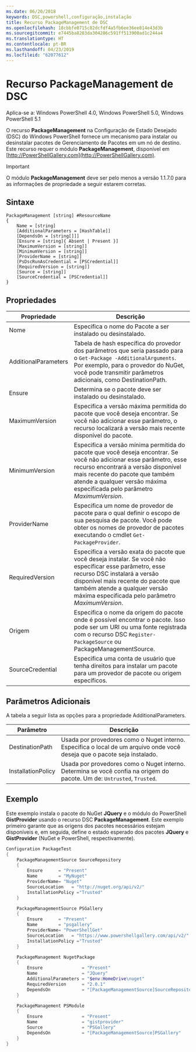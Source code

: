 ```yaml
---
ms.date: 06/20/2018
keywords: DSC,powershell,configuração,instalação
title: Recurso PackageManagement de DSC
ms.openlocfilehash: 18cbbfe0715c82dcfdf4a5fb6ee36ee814e43d3b
ms.sourcegitcommit: e7445ba8203da304286c591ff513900ad1c244a4
ms.translationtype: HT
ms.contentlocale: pt-BR
ms.lasthandoff: 04/23/2019
ms.locfileid: "62077612"
---
```

# <a name="dsc-packagemanagement-resource"></a>Recurso PackageManagement de DSC

Aplica-se a: Windows PowerShell 4.0, Windows PowerShell 5.0, Windows PowerShell 5.1

O recurso **PackageManagement** na Configuração de Estado Desejado (DSC) do Windows PowerShell fornece um mecanismo para instalar ou desinstalar pacotes de Gerenciamento de Pacotes em um nó de destino. Este recurso requer o módulo **PackageManagement**, disponível em [http://PowerShellGallery.com](http://PowerShellGallery.com).

> [!IMPORTANT]
> O módulo **PackageManagement** deve ser pelo menos a versão 1.1.7.0 para as informações de propriedade a seguir estarem corretas.

## <a name="syntax"></a>Sintaxe

```
PackageManagement [string] #ResourceName
{
    Name = [string]
    [AdditionalParameters = [HashTable]]
    [DependsOn = [string[]]]
    [Ensure = [string]{ Absent | Present }]
    [MaximumVersion = [string]]
    [MinimumVersion = [string]]
    [ProviderName = [string]]
    [PsDscRunAsCredential = [PSCredential]]
    [RequiredVersion = [string]]
    [Source = [string]]
    [SourceCredential = [PSCredential]]
}
```

## <a name="properties"></a>Propriedades

| Propriedade | Descrição |
| --- | --- |
| Nome| Especifica o nome do Pacote a ser instalado ou desinstalado.|
| AdditionalParameters| Tabela de hash específica do provedor dos parâmetros que seria passado para o `Get-Package -AdditionalArguments`. Por exemplo, para o provedor do NuGet, você pode transmitir parâmetros adicionais, como DestinationPath.|
| Ensure| Determina se o pacote deve ser instalado ou desinstalado.|
| MaximumVersion|Especifica a versão máxima permitida do pacote que você deseja encontrar. Se você não adicionar esse parâmetro, o recurso localizará a versão mais recente disponível do pacote.|
| MinimumVersion|Especifica a versão mínima permitida do pacote que você deseja encontrar. Se você não adicionar esse parâmetro, esse recurso encontrará a versão disponível mais recente do pacote que também atende a qualquer versão máxima especificada pelo parâmetro _MaximumVersion_.|
| ProviderName| Especifica um nome de provedor de pacote para o qual definir o escopo de sua pesquisa de pacote. Você pode obter os nomes de provedor de pacotes executando o cmdlet `Get-PackageProvider`.|
| RequiredVersion| Especifica a versão exata do pacote que você deseja instalar. Se você não especificar esse parâmetro, esse recurso DSC instalará a versão disponível mais recente do pacote que também atende a qualquer versão máxima especificada pelo parâmetro _MaximumVersion_.|
| Origem| Especifica o nome da origem do pacote onde é possível encontrar o pacote. Isso pode ser um URI ou uma fonte registrada com o recurso DSC `Register-PackageSource` ou PackageManagementSource.|
| SourceCredential | Especifica uma conta de usuário que tenha direitos para instalar um pacote para um provedor de pacote ou origem específicos.|

## <a name="additional-parameters"></a>Parâmetros Adicionais

A tabela a seguir lista as opções para a propriedade AdditionalParameters.

| Parâmetro | Descrição |
| --- | --- |
| DestinationPath| Usada por provedores como o Nuget interno. Especifica o local de um arquivo onde você deseja que o pacote seja instalado.|
| InstallationPolicy| Usada por provedores como o Nuget interno. Determina se você confia na origem do pacote. Um de: `Untrusted`, `Trusted`.|

## <a name="example"></a>Exemplo

Este exemplo instala o pacote do NuGet **JQuery** e o módulo do PowerShell **GistProvider** usando o recurso DSC **PackageManagement**. Este exemplo primeiro garante que as origens dos pacotes necessários estejam disponíveis e, em seguida, define o estado esperado dos pacotes **JQuery** e **GistProvider** (NuGet e PowerShell, respectivamente).

```powershell
Configuration PackageTest
{
    PackageManagementSource SourceRepository
    {
        Ensure      = "Present"
        Name        = "MyNuget"
        ProviderName= "Nuget"
        SourceLocation   = "http://nuget.org/api/v2/"
        InstallationPolicy ="Trusted"
    }

    PackageManagementSource PSGallery
    {
        Ensure      = "Present"
        Name        = "psgallery"
        ProviderName= "PowerShellGet"
        SourceLocation   = "https://www.powershellgallery.com/api/v2/"
        InstallationPolicy ="Trusted"
    }

    PackageManagement NugetPackage
    {
        Ensure               = "Present"
        Name                 = "JQuery"
        AdditionalParameters = "$env:HomeDrive\nuget"
        RequiredVersion      = "2.0.1"
        DependsOn            = "[PackageManagementSource]SourceRepository"
    }

    PackageManagement PSModule
    {
        Ensure               = "Present"
        Name                 = "gistprovider"
        Source               = "PSGallery"
        DependsOn            = "[PackageManagementSource]PSGallery"
    }
}
```